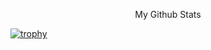 

<p align="center"> My Github Stats</p>

[![trophy](https://github-profile-trophy.vercel.app/?username=krishpranav&theme=dracula)]()


